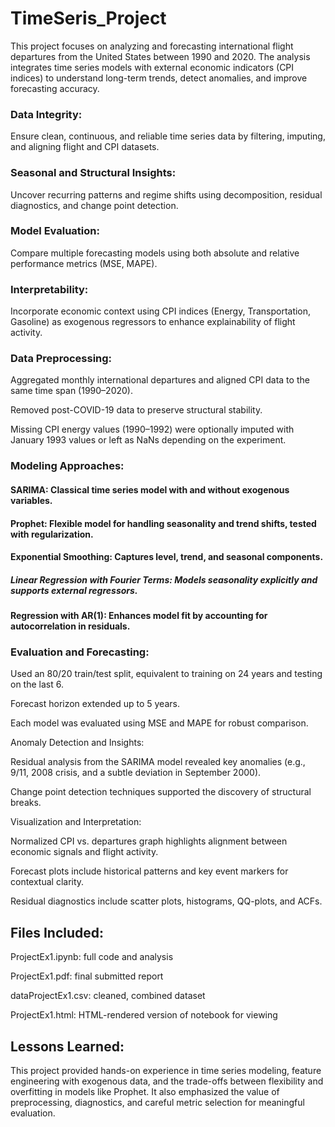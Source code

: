 # TimeSeris_Project
This project focuses on analyzing and forecasting international flight departures from the United States between 1990 and 2020. The analysis integrates time series models with external economic indicators (CPI indices) to understand long-term trends, detect anomalies, and improve forecasting accuracy.

### Data Integrity:
Ensure clean, continuous, and reliable time series data by filtering, imputing, and aligning flight and CPI datasets.

### Seasonal and Structural Insights:
Uncover recurring patterns and regime shifts using decomposition, residual diagnostics, and change point detection.

### Model Evaluation:
Compare multiple forecasting models using both absolute and relative performance metrics (MSE, MAPE).

### Interpretability:
Incorporate economic context using CPI indices (Energy, Transportation, Gasoline) as exogenous regressors to enhance explainability of flight activity.

### Data Preprocessing:

Aggregated monthly international departures and aligned CPI data to the same time span (1990–2020).

Removed post-COVID-19 data to preserve structural stability.

Missing CPI energy values (1990–1992) were optionally imputed with January 1993 values or left as NaNs depending on the experiment.

###  Modeling Approaches:

#### SARIMA: Classical time series model with and without exogenous variables.

#### Prophet: Flexible model for handling seasonality and trend shifts, tested with regularization.

#### Exponential Smoothing: Captures level, trend, and seasonal components.

##### Linear Regression with Fourier Terms: Models seasonality explicitly and supports external regressors.

#### Regression with AR(1): Enhances model fit by accounting for autocorrelation in residuals.

### Evaluation and Forecasting:

Used an 80/20 train/test split, equivalent to training on 24 years and testing on the last 6.

Forecast horizon extended up to 5 years.

Each model was evaluated using MSE and MAPE for robust comparison.

Anomaly Detection and Insights:

Residual analysis from the SARIMA model revealed key anomalies (e.g., 9/11, 2008 crisis, and a subtle deviation in September 2000).

Change point detection techniques supported the discovery of structural breaks.

Visualization and Interpretation:

Normalized CPI vs. departures graph highlights alignment between economic signals and flight activity.

Forecast plots include historical patterns and key event markers for contextual clarity.

Residual diagnostics include scatter plots, histograms, QQ-plots, and ACFs.

## Files Included:

ProjectEx1.ipynb: full code and analysis

ProjectEx1.pdf: final submitted report

dataProjectEx1.csv: cleaned, combined dataset

ProjectEx1.html: HTML-rendered version of notebook for viewing

## Lessons Learned:
This project provided hands-on experience in time series modeling, feature engineering with exogenous data, and the trade-offs between flexibility and overfitting in models like Prophet. It also emphasized the value of preprocessing, diagnostics, and careful metric selection for meaningful evaluation.
